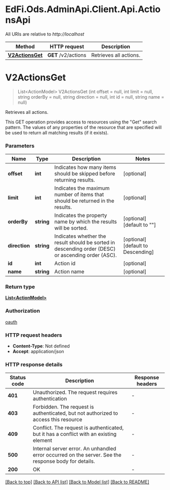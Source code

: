 # EdFi.Ods.AdminApi.Client.Api.ActionsApi

All URIs are relative to *http://localhost*

| Method | HTTP request | Description |
|--------|--------------|-------------|
| [**V2ActionsGet**](ActionsApi.md#v2actionsget) | **GET** /v2/actions | Retrieves all actions. |

<a id="v2actionsget"></a>
# **V2ActionsGet**
> List&lt;ActionModel&gt; V2ActionsGet (int offset = null, int limit = null, string orderBy = null, string direction = null, int id = null, string name = null)

Retrieves all actions.

This GET operation provides access to resources using the \"Get\" search pattern. The values of any properties of the resource that are specified will be used to return all matching results (if it exists).


### Parameters

| Name | Type | Description | Notes |
|------|------|-------------|-------|
| **offset** | **int** | Indicates how many items should be skipped before returning results. | [optional]  |
| **limit** | **int** | Indicates the maximum number of items that should be returned in the results. | [optional]  |
| **orderBy** | **string** | Indicates the property name by which the results will be sorted. | [optional] [default to &quot;&quot;] |
| **direction** | **string** | Indicates whether the result should be sorted in descending order (DESC) or ascending order (ASC). | [optional] [default to Descending] |
| **id** | **int** | Action id | [optional]  |
| **name** | **string** | Action name | [optional]  |

### Return type

[**List&lt;ActionModel&gt;**](ActionModel.md)

### Authorization

[oauth](../README.md#oauth)

### HTTP request headers

 - **Content-Type**: Not defined
 - **Accept**: application/json


### HTTP response details
| Status code | Description | Response headers |
|-------------|-------------|------------------|
| **401** | Unauthorized. The request requires authentication |  -  |
| **403** | Forbidden. The request is authenticated, but not authorized to access this resource |  -  |
| **409** | Conflict. The request is authenticated, but it has a conflict with an existing element |  -  |
| **500** | Internal server error. An unhandled error occurred on the server. See the response body for details. |  -  |
| **200** | OK |  -  |

[[Back to top]](#) [[Back to API list]](../../README.md#documentation-for-api-endpoints) [[Back to Model list]](../../README.md#documentation-for-models) [[Back to README]](../../README.md)

